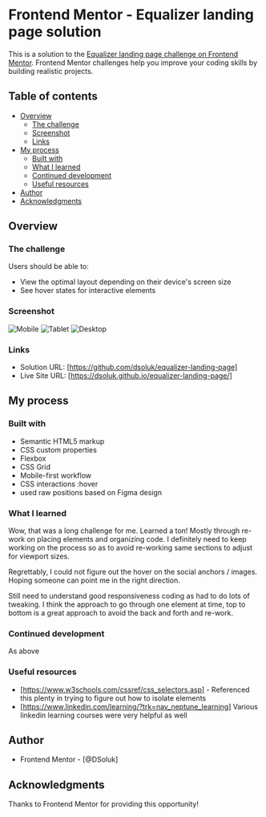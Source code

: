 # Frontend Mentor - Equalizer landing page solution

This is a solution to the [Equalizer landing page challenge on Frontend Mentor](https://www.frontendmentor.io/challenges/equalizer-landing-page-7VJ4gp3DE). Frontend Mentor challenges help you improve your coding skills by building realistic projects.

## Table of contents

- [Overview](#overview)
  - [The challenge](#the-challenge)
  - [Screenshot](#screenshot)
  - [Links](#links)
- [My process](#my-process)
  - [Built with](#built-with)
  - [What I learned](#what-i-learned)
  - [Continued development](#continued-development)
  - [Useful resources](#useful-resources)
- [Author](#author)
- [Acknowledgments](#acknowledgments)

## Overview

### The challenge

Users should be able to:

- View the optimal layout depending on their device's screen size
- See hover states for interactive elements

### Screenshot

![Mobile](/screenshot-mobile.png)
![Tablet](/screenshot-tablet.png)
![Desktop](/screenshot-desktop.png)

### Links

- Solution URL: [https://github.com/dsoluk/equalizer-landing-page]
- Live Site URL: [https://dsoluk.github.io/equalizer-landing-page/]

## My process

### Built with

- Semantic HTML5 markup
- CSS custom properties
- Flexbox
- CSS Grid
- Mobile-first workflow
- CSS interactions :hover
- used raw positions based on Figma design

### What I learned

Wow, that was a long challenge for me. Learned a ton! Mostly through re-work on placing elements and organizing code. I definitely need to keep working on the process so as to avoid re-working same sections to adjust for viewport sizes.

Regrettably, I could not figure out the hover on the social anchors / images. Hoping someone can point me in the right direction.

Still need to understand good responsiveness coding as had to do lots of tweaking. I think the approach to go through one element at time, top to bottom is a great approach to avoid the back and forth and re-work.

### Continued development

As above

### Useful resources

- [https://www.w3schools.com/cssref/css_selectors.asp] - Referenced this plenty in trying to figure out how to isolate elements
- [https://www.linkedin.com/learning/?trk=nav_neptune_learning] Various linkedin learning courses were very helpful as well

## Author

- Frontend Mentor - [@DSoluk]

## Acknowledgments

Thanks to Frontend Mentor for providing this opportunity!
